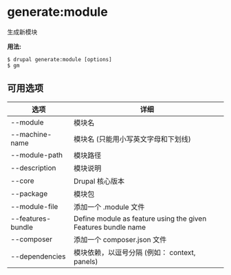 # generate:module
生成新模块

**用法:**
```
$ drupal generate:module [options]
$ gm  
```

## 可用选项
选项 | 详细
-------|-------------
--module | 模块名
--machine-name | 模块名 (只能用小写英文字母和下划线)
--module-path | 模块路径
--description | 模块说明
--core | Drupal 核心版本
--package | 模块包
--module-file | 添加一个 .module 文件
--features-bundle | Define module as feature using the given Features bundle name
--composer | 添加一个 composer.json 文件
--dependencies | 模块依赖，以逗号分隔 (例如： context, panels)

